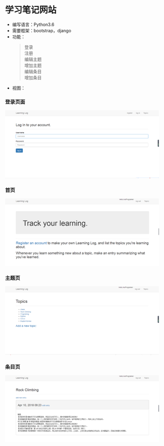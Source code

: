 学习笔记网站
==========

* 编写语言：Python3.6
* 需要框架：bootstrap，django
* 功能：
	>登录 <br />
	>注册 <br />
	>编辑主题<br />
	>增加主题<br />
	>编辑条目<br />
	>增加条目<br />
* 视图：

<h3>登录页面</h3>
<img src = "img/login.png"  alt = "login">
<h3>首页</h3>
<img src = "img/learning_log.png" alt = "learning_log">
<h3>主题页</h3>
<img src = "img/topic.png" alt = "topic">
<h3>条目页</h3>
<img src = "img/entry.png" alt = "entry">